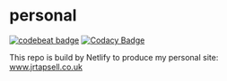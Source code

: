 # personal
[![codebeat badge](https://codebeat.co/badges/b950348b-d7bb-4817-b280-a038fd9c0e8c)](https://codebeat.co/projects/github-com-jrtapsell-personal-master) [![Codacy Badge](https://api.codacy.com/project/badge/Grade/3338df7e1b1f46abb609602fe8a4bac5)](https://www.codacy.com/app/jrtapsell/personal?utm_source=github.com&amp;utm_medium=referral&amp;utm_content=jrtapsell/personal&amp;utm_campaign=Badge_Grade)

This repo is build by Netlify to produce my personal site: www.jrtapsell.co.uk
